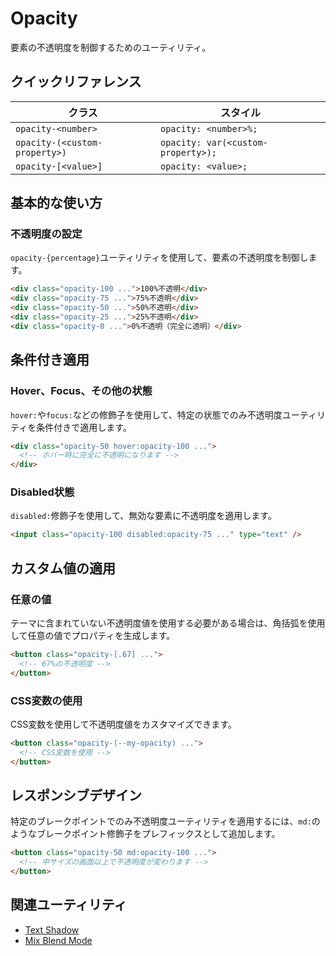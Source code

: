 # Opacity

要素の不透明度を制御するためのユーティリティ。

## クイックリファレンス

| クラス | スタイル |
|--------|---------|
| `opacity-<number>` | `opacity: <number>%;` |
| `opacity-(<custom-property>)` | `opacity: var(<custom-property>);` |
| `opacity-[<value>]` | `opacity: <value>;` |

## 基本的な使い方

### 不透明度の設定

`opacity-{percentage}`ユーティリティを使用して、要素の不透明度を制御します。

```html
<div class="opacity-100 ...">100%不透明</div>
<div class="opacity-75 ...">75%不透明</div>
<div class="opacity-50 ...">50%不透明</div>
<div class="opacity-25 ...">25%不透明</div>
<div class="opacity-0 ...">0%不透明（完全に透明）</div>
```

## 条件付き適用

### Hover、Focus、その他の状態

`hover:`や`focus:`などの修飾子を使用して、特定の状態でのみ不透明度ユーティリティを条件付きで適用します。

```html
<div class="opacity-50 hover:opacity-100 ...">
  <!-- ホバー時に完全に不透明になります -->
</div>
```

### Disabled状態

`disabled:`修飾子を使用して、無効な要素に不透明度を適用します。

```html
<input class="opacity-100 disabled:opacity-75 ..." type="text" />
```

## カスタム値の適用

### 任意の値

テーマに含まれていない不透明度値を使用する必要がある場合は、角括弧を使用して任意の値でプロパティを生成します。

```html
<button class="opacity-[.67] ...">
  <!-- 67%の不透明度 -->
</button>
```

### CSS変数の使用

CSS変数を使用して不透明度値をカスタマイズできます。

```html
<button class="opacity-(--my-opacity) ...">
  <!-- CSS変数を使用 -->
</button>
```

## レスポンシブデザイン

特定のブレークポイントでのみ不透明度ユーティリティを適用するには、`md:`のようなブレークポイント修飾子をプレフィックスとして追加します。

```html
<button class="opacity-50 md:opacity-100 ...">
  <!-- 中サイズの画面以上で不透明度が変わります -->
</button>
```

## 関連ユーティリティ

- [Text Shadow](/docs/text-shadow)
- [Mix Blend Mode](/docs/mix-blend-mode)
